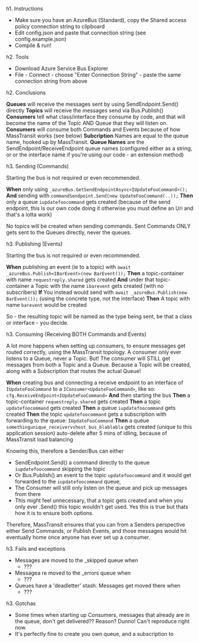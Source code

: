 h1. Instructions

* Make sure you have an AzureBus (Standard), copy the Shared access policy connection string to clipboard
* Edit config.json and paste that connection string (see config.example.json)
* Compile & run!

h2. Tools

* Download Azure Service Bus Explorer
* File - Connect - choose "Enter Connection String" - paste the same connection string from above

h2. Conclusions

**Queues** will receive the messages sent by using SendEndpoint.Send() directly 
**Topics** will receive the messages send via Bus.Publish()
**Consumers** tell what class/interface they consume by code, and that will become the name of the Topic AND Queue that they will listen on.
**Consumers** will consume both Commands and Events because of how MassTransit works (see below)
**Subcription** Names are equal to the queue name, hooked up by MassTransit.
**Queue Names** are the SendEndpoint/ReceiveEndpoint queue names (configured either as a string, or or the interface name if you're using our code - an extension method)

h3. Sending (Commands)

Starting the bus is not required or even recommended.

**When** only using `_azureBus.GetSendEndpointAsync<IUpdateFooCommand>();`
**And** sending with `commandSendpoint.Send(new UpdateFooCommand(..));`
**Then** only a queue `iupdatefoocommand` gets created (because of the send endpoint, this is our own code doing it otherwise you must define an Uri and that's a lotta work)

No topics will be created when sending commands.
Sent Commands ONLY gets sent to the Queues directly, never the queues.

h3. Publishing (Events)

Starting the bus is not required or even recommended.

**When** publishing an event (ie to a topic) with `await _azureBus.Publish<IBarEvent>(new BarEvent());`
**Then** a topic-container with name `requestreply.shared` gets created 
**And** under that topic-container a Topic with the name `ibarevent` gets created (with no subscribers)
**If** You instead  would send with `await _azureBus.Publish(new BarEvent());`  (using the concrete type, not the interface)
**Then** A topic with name `barevent` would be created

So - the resulting topic will be named as the type being sent, be that a class or interface - you decide.

h3. Consuming (Receiving BOTH Commands and Events)

A lot more happens when setting up consumers, to ensure messages get routed correctly, using the MassTransit topology.
A consumer only ever listens to a Queue, never a Topic. But! The consumer will STILL get messages from both a Topic and a Queue.
Because a Topic will be created, along with a Subscription that routes the actual Queue!

**When** creating bus and connecting a receive endpoint to an interface of `IUpdateFooCommand` to a `IConsumer<UpdateFooCommand>`, like so: `cfg.ReceiveEndpoint<IUpdateFooCommand>`
**And** then starting the bus
**Then** a topic-container `requestreply.shared` gets created 
**Then** a topic `updatefoocommand` gets created
**Then** a queue `iupdatefoocommand` gets created 
**Then** the topic `updatefoocommand` gets a subscription with forwarding to the queue: `IUpdateFooCommand`
**Then** a queue `somethingunique_receivervshost_bus_blablabla` gets created (unique to this application session) auto-delete after 5 mins of idling, because of MassTransit load balancing

Knowing this, therefore a Sender/Bus can either
* SendEndpoint.Send() a command directly to the queue `iupdatefoocommand` skipping the topic
* Or Bus.Publish() an event to the topic `updatefoocommand` and it would get forwarded to the `iupdatefoocommand` queue, 
* The Consumer will still only listen on the queue and pick up messages from there
* This might feel unnecessary, that a topic gets created and when you only ever .Send() this topic wouldn't get used. Yes this is true but thats how it is to ensure both options.

Therefore, MassTransit ensures that you can from a Senders perspective either Send Commands, or Publish Events, and those messages would hit eventually home once anyone has ever set up a consumer.

h3. Fails and exceptions

* Messages are moved to the _skipped queue when
	* ???
* Messagea re moved to the _errors queue when
	* ???
* Queues have a 'deadletter' stash. Messages get moved there when
	* ???

h3. Gotchas

* Some times when starting up Consumers, messages that already are in the queue, don't get delivered?? Reason? Dunno! Can't reproduce right now.
* It's perfectly fine to create you own queue, and a subscription to 

